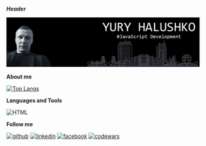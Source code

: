 ***Header***

![Hello! My name is Yury!](https://github.com/snaipp1/snaipp1/blob/main/assets/images/header.png)

**About me**

[![Top Langs](https://github-readme-stats.vercel.app/api/top-langs/?username=snaipp1&layout=compact)](https://github.com/snaipp1/github-readme-stats)

**Languages and Tools**

![HTML](https://img.shields.io/badge/HTML-000000?style=for-the-badge&logo=)

**Follow me**

[<img src='https://cdn.jsdelivr.net/npm/simple-icons@3.0.1/icons/github.svg' alt='github' height='40'>](https://github.com/snaipp1)  [<img src='https://cdn.jsdelivr.net/npm/simple-icons@3.0.1/icons/linkedin.svg' alt='linkedin' height='40'>](https://www.linkedin.com/in/https://www.linkedin.com/in/yury-halushko-83728a10b//)  [<img src='https://cdn.jsdelivr.net/npm/simple-icons@3.0.1/icons/facebook.svg' alt='facebook' height='40'>](https://www.facebook.com/https://www.facebook.com/yury.galushko.5)  [<img src='https://cdn.jsdelivr.net/npm/simple-icons@3.0.1/icons/codewars.svg' alt='codewars' height='40'>](https://www.codewars.com/users/YuryH)  